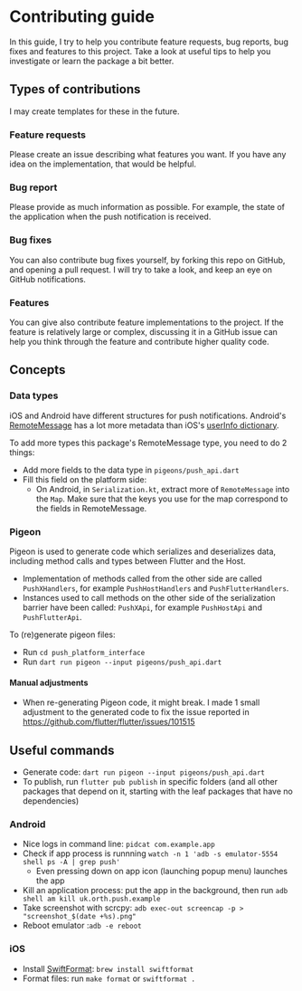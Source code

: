 # Contributing guide

In this guide, I try to help you contribute feature requests, bug reports, bug fixes and features to this project. Take a look at useful tips to help you investigate or learn the package a bit better.

## Types of contributions

I may create templates for these in the future.

### Feature requests

Please create an issue describing what features you want. If you have any idea on the implementation, that would be helpful.

### Bug report

Please provide as much information as possible. For example, the state of the application when the push notification is received.

### Bug fixes

You can also contribute bug fixes yourself, by forking this repo on GitHub, and opening a pull request. I will try to take a look, and keep an eye on GitHub notifications.

### Features

You can give also contribute feature implementations to the project. If the feature is relatively large or complex, discussing it in a GitHub issue can help you think through the feature and contribute higher quality code.

## Concepts

### Data types

iOS and Android have different structures for push notifications.
Android's [RemoteMessage](https://firebase.google.com/docs/reference/android/com/google/firebase/messaging/RemoteMessage)
has a lot more metadata than iOS's [userInfo dictionary](https://developer.apple.com/documentation/uikit/uiapplicationdelegate/1623013-application).

To add more types this package's RemoteMessage type, you need to do 2 things:
- Add more fields to the data type in `pigeons/push_api.dart`
- Fill this field on the platform side:
  - On Android, in `Serialization.kt`, extract more of `RemoteMessage` into the `Map`. Make sure that the keys you use for the map correspond to the fields in RemoteMessage.

### Pigeon

Pigeon is used to generate code which serializes and deserializes data, including method calls and types between Flutter and the Host.
- Implementation of methods called from the other side are called `PushXHandlers`, for example `PushHostHandlers` and `PushFlutterHandlers`.
- Instances used to call methods on the other side of the serialization barrier have been called: `PushXApi`, for example `PushHostApi` and `PushFlutterApi`.

To (re)generate pigeon files:
- Run `cd push_platform_interface`
- Run `dart run pigeon --input pigeons/push_api.dart`

#### Manual adjustments
- When re-generating Pigeon code, it might break. I made 1 small adjustment to the generated code to fix the issue reported in https://github.com/flutter/flutter/issues/101515

## Useful commands

- Generate code: `dart run pigeon --input pigeons/push_api.dart`
- To publish, run `flutter pub publish` in specific folders (and all other packages that depend on it, starting with the leaf packages that have no dependencies)

### Android

- Nice logs in command line: `pidcat com.example.app`
- Check if app process is runnning `watch -n 1 'adb -s emulator-5554 shell ps -A | grep push'`
  - Even pressing down on app icon (launching popup menu) launches the app
- Kill an application process: put the app in the background, then run `adb shell am kill uk.orth.push.example`
- Take screenshot with scrcpy: `adb exec-out screencap -p > "screenshot_$(date +%s).png"`
- Reboot emulator :`adb -e reboot`

### iOS
- Install [SwiftFormat](https://github.com/nicklockwood/SwiftFormat): `brew install swiftformat`
- Format files: run `make format` or `swiftformat .`
